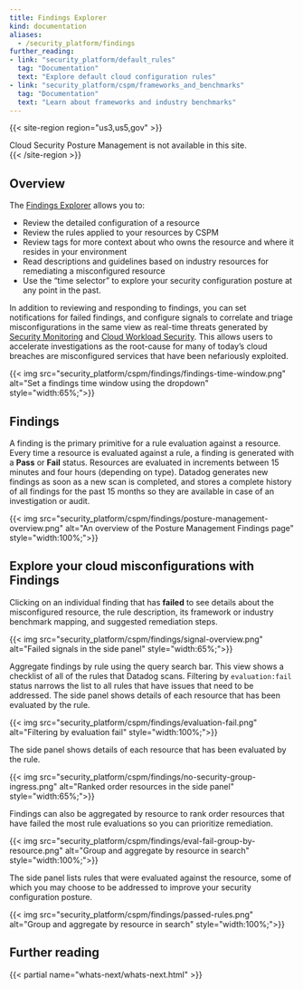 ```yaml
---
title: Findings Explorer
kind: documentation
aliases:
  - /security_platform/findings
further_reading:
- link: "security_platform/default_rules"
  tag: "Documentation"
  text: "Explore default cloud configuration rules"
- link: "security_platform/cspm/frameworks_and_benchmarks"
  tag: "Documentation"
  text: "Learn about frameworks and industry benchmarks"
---
```


{{< site-region region="us3,us5,gov" >}}
<div class="alert alert-warning">
Cloud Security Posture Management is not available in this site.
</div>
{{< /site-region >}}

## Overview

The [Findings Explorer][1] allows you to:

- Review the detailed configuration of a resource
- Review the rules applied to your resources by CSPM
- Review tags for more context about who owns the resource and where it resides in your environment
- Read descriptions and guidelines based on industry resources for remediating a misconfigured resource
- Use the “time selector” to explore your security configuration posture at any point in the past.

In addition to reviewing and responding to findings, you can set notifications for failed findings, and configure signals to correlate and triage misconfigurations in the same view as real-time threats generated by [Security Monitoring][2] and [Cloud Workload Security][3]. This allows users to accelerate investigations as the root-cause for many of today’s cloud breaches are misconfigured services that have been nefariously exploited.

{{< img src="security_platform/cspm/findings/findings-time-window.png" alt="Set a findings time window using the dropdown" style="width:65%;">}}

## Findings

A finding is the primary primitive for a rule evaluation against a resource. Every time a resource is evaluated against a rule, a finding is generated with a **Pass** or **Fail** status. Resources are evaluated in increments between 15 minutes and four hours (depending on type). Datadog generates new findings as soon as a new scan is completed, and stores a complete history of all findings for the past 15 months so they are available in case of an investigation or audit.

{{< img src="security_platform/cspm/findings/posture-management-overview.png" alt="An overview of the Posture Management Findings page" style="width:100%;">}}

## Explore your cloud misconfigurations with Findings

Clicking on an individual finding that has **failed** to see details about the misconfigured resource, the rule description, its framework or industry benchmark mapping, and suggested remediation steps.

{{< img src="security_platform/cspm/findings/signal-overview.png" alt="Failed signals in the side panel" style="width:65%;">}}

Aggregate findings by rule using the query search bar. This view shows a checklist of all of the rules that Datadog scans. Filtering by `evaluation:fail` status narrows the list to all rules that have issues that need to be addressed. The side panel shows details of each resource that has been evaluated by the rule.

{{< img src="security_platform/cspm/findings/evaluation-fail.png" alt="Filtering by evaluation fail" style="width:100%;">}}

The side panel shows details of each resource that has been evaluated by the rule.

{{< img src="security_platform/cspm/findings/no-security-group-ingress.png" alt="Ranked order resources in the side panel" style="width:65%;">}}

Findings can also be aggregated by resource to rank order resources that have failed the most rule evaluations so you can prioritize remediation.

{{< img src="security_platform/cspm/findings/eval-fail-group-by-resource.png" alt="Group and aggregate by resource in search" style="width:100%;">}}

The side panel lists rules that were evaluated against the resource, some of which you may choose to be addressed to improve your security configuration posture.

{{< img src="security_platform/cspm/findings/passed-rules.png" alt="Group and aggregate by resource in search" style="width:100%;">}}

## Further reading

{{< partial name="whats-next/whats-next.html" >}}

[1]: https://app.datadoghq.com/security/compliance?time=now
[2]: /security_platform/security_monitoring/
[3]: /security_platform/cloud_workload_security/
